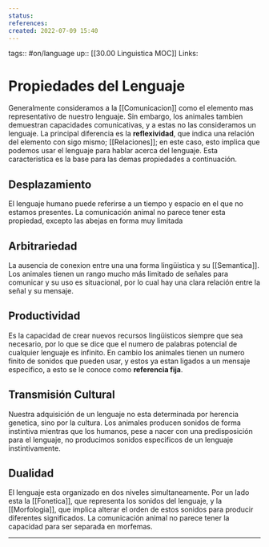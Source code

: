 ```yaml
---
status:
references:
created: 2022-07-09 15:40
---
```

tags:: #on/language 
up:: [[30.00 Linguistica MOC]]
Links: 
# Propiedades del Lenguaje
Generalmente consideramos a la [[Comunicacion]] como el elemento mas representativo de nuestro lenguaje. Sin embargo, los animales tambien demuestran capacidades comunicativas, y a estas no las consideramos un lenguaje. La principal diferencia es la **reflexividad**, que indica una relación del elemento con sigo mismo; [[Relaciones]]; en este caso, esto implica que podemos usar el lenguaje para hablar acerca del lenguaje. Esta caracteristica es la base para las demas propiedades a continuación.

## Desplazamiento
El lenguaje humano puede referirse a un tiempo y espacio en el que no estamos presentes. La comunicación animal no parece tener esta propiedad, excepto las abejas en forma muy limitada

## Arbitrariedad
La ausencia de conexion entre una una forma lingüistica y su [[Semantica]]. Los animales tienen un rango mucho más limitado de señales para comunicar y su uso es situacional, por lo cual hay una clara relación entre la señal y su mensaje.

## Productividad
Es la capacidad de crear nuevos recursos lingüisticos siempre que sea necesario, por lo que se dice que el numero de palabras potencial de cualquier lenguaje es infinito. En cambio los animales tienen un numero finito de sonidos que pueden usar, y estos ya estan ligados a un mensaje especifico, a esto se le conoce como **referencia fija**.

## Transmisión Cultural
Nuestra adquisición de un lenguaje no esta determinada por herencia genetica, sino por la cultura. Los animales producen sonidos de forma instintiva mientras que los humanos, pese a nacer con una predisposición para el lenguaje, no producimos sonidos especificos de un lenguaje instintivamente.

## Dualidad
El lenguaje esta organizado en dos niveles simultaneamente. Por un lado esta la [[Fonetica]], que representa los sonidos del lenguaje, y la [[Morfologia]], que implica alterar el orden de estos sonidos para producir diferentes significados.
La comunicación animal no parece tener la capacidad para ser separada en morfemas.
___
